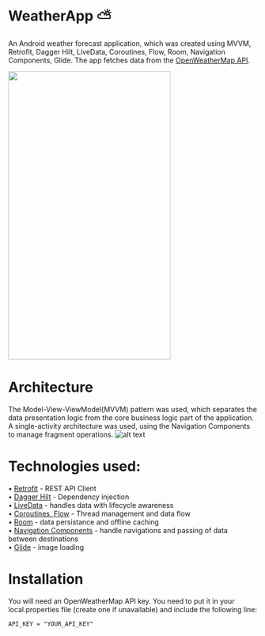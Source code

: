 # WeatherApp ⛅

An Android weather forecast application, which was created using MVVM, Retrofit, Dagger Hilt, LiveData, Coroutines, Flow, Room, Navigation Components, Glide. The app fetches data from the [OpenWeatherMap API](https://openweathermap.org/api).<br />

<img src="https://i.imgur.com/1YiA1QC.gif" width="328" height="583">

# Architecture

The Model-View-ViewModel(MVVM) pattern was used, which separates the data presentation logic from the core business logic part of the application.
A single-activity architecture was used, using the Navigation Components to manage fragment operations.
![alt text](https://i.stack.imgur.com/rh3La.png)

# Technologies used:

• [Retrofit](https://square.github.io/retrofit/) - REST API Client <br />
• [Dagger Hilt](https://dagger.dev/hilt/) - Dependency injection <br />
• [LiveData](https://developer.android.com/topic/libraries/architecture/livedata) - handles data with lifecycle awareness <br />
• [Coroutines, Flow](https://developer.android.com/kotlin/flow) - Thread management and data flow <br />
• [Room](https://developer.android.com/topic/libraries/architecture/room) - data persistance and offline caching <br />
• [Navigation Components](https://developer.android.com/guide/navigation) - handle navigations and passing of data between destinations <br />
• [Glide](https://github.com/bumptech/glide) - image loading <br />

# Installation

You will need an OpenWeatherMap API key. You need to put it in your local.properties file (create one if unavailable) and include the following line:
```
API_KEY = "YOUR_API_KEY"
```
